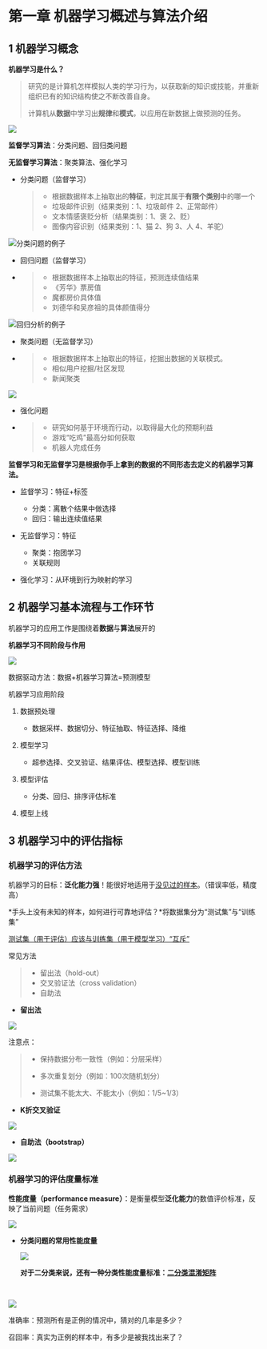 # 第一章 机器学习概述与算法介绍

## 1 机器学习概念

**机器学习是什么？**

>研究的是计算机怎样模拟人类的学习行为，以获取新的知识或技能，并重新组织已有的知识结构使之不断改善自身。
>
>计算机从**数据**中学习出**规律**和**模式**，以应用在新数据上做预测的任务。

![](D:\ML-Excercise\pictures\机器学习概念1.PNG)



**监督学习算法**：分类问题、回归类问题

**无监督学习算法**：聚类算法、强化学习

- 分类问题（监督学习）

  > - 根据数据样本上抽取出的**特征**，判定其属于**有限个类别**中的哪一个
  > - 垃圾邮件识别（结果类别：1、垃圾邮件  2、正常邮件）
  > - 文本情感褒贬分析（结果类别：1、褒  2、贬）
  > - 图像内容识别（结果类别：1、猫  2、狗  3、人  4、羊驼）


![分类问题的例子](D:\ML-Excercise\pictures\机器学习概念2.PNG )

- 回归问题（监督学习）

- > - 根据数据样本上抽取出的特征，预测连续值结果
  > - 《芳华》票房值
  > - 魔都房价具体值
  > - 刘德华和吴彦祖的具体颜值得分


![回归分析的例子](D:\ML-Excercise\pictures\机器学习概念3.PNG)

<!--分类问题相当于是做选择题，而回归问题则是做计算题。比如说要计算出刘德华的颜值为9.5，吴彦祖的颜值为9.7-->

- 聚类问题（无监督学习）

- > - 根据数据样本上抽取出的特征，挖掘出数据的关联模式。
  > - 相似用户挖掘/社区发现
  > - 新闻聚类

![](D:\ML-Excercise\pictures\机器学习概念4.PNG)

<!--与监督学习的重要区别的，给你的数据是没有标准答案的。手里有的只有社区用户行为，只有新闻数据。你要自己去找它们是否属于一类。-->

- 强化问题

- > - 研究如何基于环境而行动，以取得最大化的预期利益
  > - 游戏“吃鸡”最高分如何获取
  > - 机器人完成任务

**监督学习和无监督学习是根据你手上拿到的数据的不同形态去定义的机器学习算法。**

- 监督学习：特征+标签
  - 分类：离散个结果中做选择
  - 回归：输出连续值结果


- 无监督学习：特征
  - 聚类：抱团学习
  - 关联规则


- 强化学习：从环境到行为映射的学习

<!--监督学习：就像小时候在学校里学习一样，老师给的练习题有正确的参考答案，根据自己做自己对答案，通过对题错题来提高对知识的理解。-->

<!--无监督学习：手头上只有数据，没有参考答案的，需要探索性的从数据上得到分布模式。如聚类算法，挖掘的是哪些样本和哪些样本关联度较高。再如很经典的超市里啤酒与尿布的例子。-->

## 2 机器学习基本流程与工作环节

机器学习的应用工作是围绕着**数据**与**算法**展开的

<!--数据的质和量对算法有很大影响-->

**机器学习不同阶段与作用**

![](D:\ML-Excercise\pictures\机器学习基本流程与工作环节1.PNG)

<!--数据预处理很重要且繁琐，60%-70%的时间会放在数据预处理上，20%-30%的时间放在模型学习和模型评估上-->

<!--数据好坏决定了模型效果的上限，而使用不同的算法只是去逼近这个上限。就跟学习要有好的学习资料，学习资料里面不能有错题。-->

数据驱动方法：数据+机器学习算法=预测模型

机器学习应用阶段

1. 数据预处理
   - 数据采样、数据切分、特征抽取、特征选择、降维


2. 模型学习
   - 超参选择、交叉验证、结果评估、模型选择、模型训练
3. 模型评估
   - 分类、回归、排序评估标准

4. 模型上线

## 3 机器学习中的评估指标

### 机器学习的评估方法

机器学习的目标：**泛化能力强**！能很好地适用于<u>没见过的样本</u>。（错误率低，精度高）

*手头上没有未知的样本，如何进行可靠地评估？*将数据集分为“测试集”与“训练集”

<u>测试集（用于评估）应该与训练集（用于模型学习）“互斥”</u>

常见方法

> - 留出法（hold-out）
> - 交叉验证法（cross validation）
> - 自助法

- **留出法**


![](D:\ML-Excercise\pictures\机器学习中的评估指标1.PNG)

<!--手头上有1000套题，如果需要衡量我通过这1000道题的学习后效果好不好，可以从这1000道题中抽取100道题作为测试集，把它封到袋子里，用来在学习后检测自己学的好不好。而其他的900道题是用来学习的。-->

注意点：

> - 保持数据分布一致性（例如：分层采样）
>
>   <!--例如在电商里有一个观测维度为“性别”，对化妆品来说，女生比男生分布要多，7:3, 那么学习用的训练集和测试用的训练集都要保持住7:3的比例，不要打破。-->
>
>
>
> - 多次重复划分（例如：100次随机划分）
> - 测试集不能太大、不能太小（例如：1/5~1/3）

- **K折交叉验证**

![](D:\ML-Excercise\pictures\机器学习中的评估指标2.PNG)

<!--此案例中K=10。将数据集分为10份，轮番用其中一份作为测试集。用K个测试结果去平均，得到一个较为可靠地结果-->

- **自助法（bootstrap）**

![](D:\ML-Excercise\pictures\机器学习中的评估指标3.PNG)

<!--如果有1000道题，自助法是在1000道题中有放回的抽样1000次。最后得到的训练集也是1000个，但是数据分布会改变，会有重复的数据选中，也会有约0.368的样本没有被选择过。-->

<!--则1000道题中没有被抽中过得约占0.368的数据就可以作为测试集，可以很好衡量好不好-->

### 机器学习的评估度量标准

**性能度量（performance measure）**：是衡量模型**泛化能力**的数值评价标准，反映了当前问题（任务需求）

![](D:\ML-Excercise\pictures\机器学习中的评估度量标准1.PNG)

<!--关于模型“好坏”的判断，不仅取决于算法和数据，还取决于当前任务需求。-->

- **分类问题的常用性能度量**

  ![](D:\ML-Excercise\pictures\机器学习中的评估度量标准2.PNG)

  **对于二分类来说，还有一种分类性能度量标准：<u>二分类混淆矩阵</u>**

  ​


![](D:\ML-Excercise\pictures\机器学习中的评估度量标准3.PNG)

准确率：预测所有是正例的情况中，猜对的几率是多少？

召回率：真实为正例的样本中，有多少是被我找出来了？